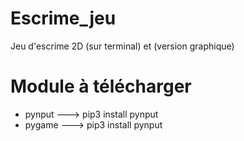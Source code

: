 # Escrime_jeu
Jeu d'escrime 2D (sur terminal) et (version graphique)

# Module à télécharger
* pynput ---> pip3 install pynput
* pygame ---> pip3 install pynput
